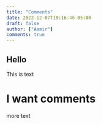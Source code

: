 ```yaml
---
title: "Comments"
date: 2022-12-07T19:16:46-05:00
draft: false
author: ["Aamir"]
comments: true
---
```


## Hello

This is text

# I want comments

more text
